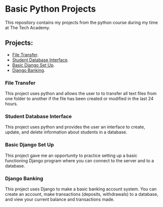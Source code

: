 # Basic Python Projects
This repository contains my projects from the python course during my time at The Tech Academy.

## Projects:
- [File Transfer](https://github.com/CarsonCookCode/Python-Projects/blob/main/fileTransfer3.py).
- [Student Database Interface](https://github.com/CarsonCookCode/Python-Projects/tree/main/trackingFolder).
- [Basic Django Set Up](https://github.com/CarsonCookCode/Python-Projects/tree/main/DjangoUniversity).
- [Django Banking](https://github.com/CarsonCookCode/Python-Projects/tree/main/myDjangoProject).

### File Transfer
This project uses python and allows the user to to transfer all text files from one folder to another if the file has been created or modified in the last 24 hours.

### Student Database Interface
This project uses python and provides the user an interface to create, update, and delete information about students in a database.

### Basic Django Set Up
This project gave me an opportunity to practice setting up a basic functioning Django program where you can connect to the server and to a database.

### Django Banking
This project uses Django to make a basic banking account system. You can create an account, make transactions (deposits, withdrawals) to a database, and view your current balance and transactions made.
